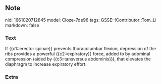 ## Note
nid: 1661020712645
model: Cloze-7de96
tags: GSSE::!Contributor::Tom_Li
markdown: false

### Text
<div>
  If {{c1::erector spinae}} prevents thoracolumbar flexion,
  depression of the ribs provides a powerful {{c2::expiratory}}
  force, added to by adominal compression (aided by
  {{c3::tansversus abdominis}}), that elevates the diaphragm to
  increase expiratory effort.
</div>

### Extra

